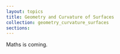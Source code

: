 ```yaml
---
layout: topics
title: Geometry and Curvature of Surfaces
collection: geometry_curvature_surfaces
sections:
---
```


Maths is coming.
